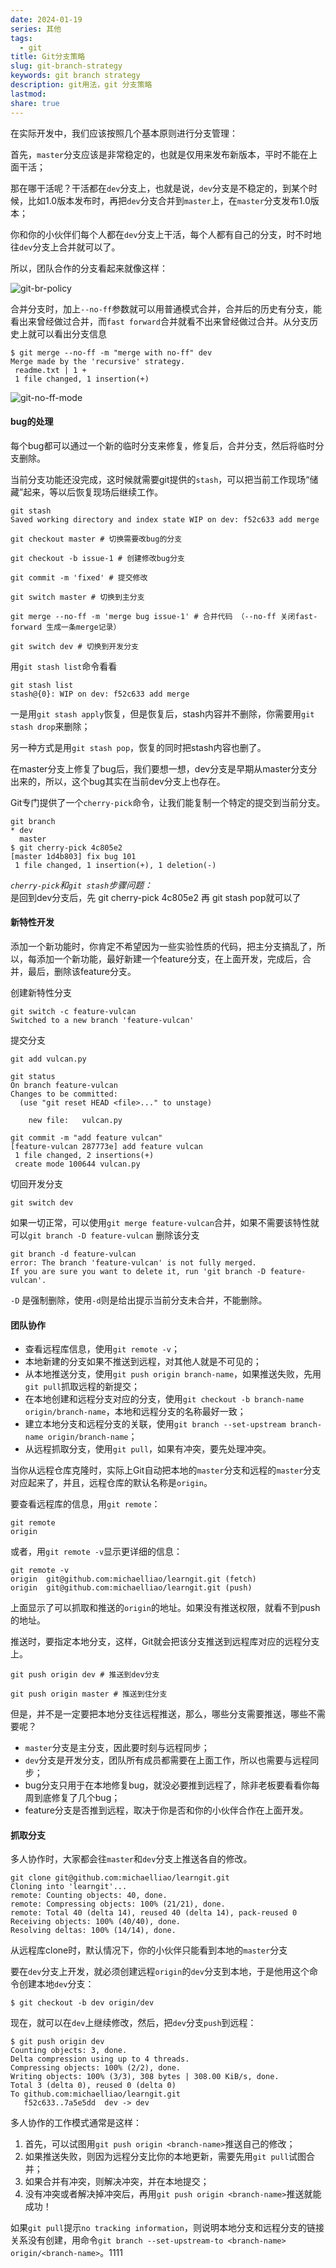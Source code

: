 ```yaml
---  
date: 2024-01-19  
series: 其他  
tags:  
  - git  
title: Git分支策略  
slug: git-branch-strategy  
keywords: git branch strategy  
description: git用法，git 分支策略  
lastmod:   
share: true  
---  
```

  
在实际开发中，我们应该按照几个基本原则进行分支管理：  
  
首先，`master`分支应该是非常稳定的，也就是仅用来发布新版本，平时不能在上面干活；  
  
那在哪干活呢？干活都在`dev`分支上，也就是说，`dev`分支是不稳定的，到某个时候，比如1.0版本发布时，再把`dev`分支合并到`master`上，在`master`分支发布1.0版本；  
  
你和你的小伙伴们每个人都在`dev`分支上干活，每个人都有自己的分支，时不时地往`dev`分支上合并就可以了。  
  
所以，团队合作的分支看起来就像这样：  
  
![git-br-policy](https://www.liaoxuefeng.com/files/attachments/919023260793600/0)  
  
合并分支时，加上`--no-ff`参数就可以用普通模式合并，合并后的历史有分支，能看出来曾经做过合并，而`fast forward`合并就看不出来曾经做过合并。从分支历史上就可以看出分支信息  
  
``` shell  
$ git merge --no-ff -m "merge with no-ff" dev  
Merge made by the 'recursive' strategy.  
 readme.txt | 1 +  
 1 file changed, 1 insertion(+)  
```  
  
![git-no-ff-mode](https://www.liaoxuefeng.com/files/attachments/919023225142304/0)  
  
#### bug的处理  
  
每个bug都可以通过一个新的临时分支来修复，修复后，合并分支，然后将临时分支删除。  
  
当前分支功能还没完成，这时候就需要git提供的`stash`，可以把当前工作现场“储藏”起来，等以后恢复现场后继续工作。  
  
```shell  
git stash  
Saved working directory and index state WIP on dev: f52c633 add merge  
  
git checkout master # 切换需要改bug的分支  
  
git checkout -b issue-1 # 创建修改bug分支  
  
git commit -m 'fixed' # 提交修改  
  
git switch master # 切换到主分支  
  
git merge --no-ff -m 'merge bug issue-1' # 合并代码 （--no-ff 关闭fast-forward 生成一条merge记录）  
  
git switch dev # 切换到开发分支  
```  
  
用`git stash list`命令看看  
  
``` shell  
git stash list  
stash@{0}: WIP on dev: f52c633 add merge  
```  
  
一是用`git stash apply`恢复，但是恢复后，stash内容并不删除，你需要用`git stash drop`来删除；  
  
另一种方式是用`git stash pop`，恢复的同时把stash内容也删了。  
  
在master分支上修复了bug后，我们要想一想，dev分支是早期从master分支分出来的，所以，这个bug其实在当前dev分支上也存在。  
  
Git专门提供了一个`cherry-pick`命令，让我们能复制一个特定的提交到当前分支。  
  
``` shell  
git branch  
* dev  
  master  
$ git cherry-pick 4c805e2  
[master 1d4b803] fix bug 101  
 1 file changed, 1 insertion(+), 1 deletion(-)  
```  
  
*`cherry-pick`和`git stash`步骤问题：*  
是回到dev分支后，先 git cherry-pick 4c805e2 再 git stash pop就可以了  
  
#### 新特性开发  
  
添加一个新功能时，你肯定不希望因为一些实验性质的代码，把主分支搞乱了，所以，每添加一个新功能，最好新建一个feature分支，在上面开发，完成后，合并，最后，删除该feature分支。  
  
创建新特性分支  
``` shell  
git switch -c feature-vulcan  
Switched to a new branch 'feature-vulcan'  
```  
  
提交分支  
``` shell  
git add vulcan.py  
  
git status  
On branch feature-vulcan  
Changes to be committed:  
  (use "git reset HEAD <file>..." to unstage)  
  
	new file:   vulcan.py  
  
git commit -m "add feature vulcan"  
[feature-vulcan 287773e] add feature vulcan  
 1 file changed, 2 insertions(+)  
 create mode 100644 vulcan.py  
```  
  
切回开发分支  
``` shell  
git switch dev  
```  
  
如果一切正常，可以使用`git merge feature-vulcan`合并，如果不需要该特性就可以`git branch -D feature-vulcan` 删除该分支  
  
``` shell  
git branch -d feature-vulcan  
error: The branch 'feature-vulcan' is not fully merged.  
If you are sure you want to delete it, run 'git branch -D feature-vulcan'.  
```  
  
`-D` 是强制删除，使用`-d`则是给出提示当前分支未合并，不能删除。  
  
#### 团队协作  
  
- 查看远程库信息，使用`git remote -v`；  
- 本地新建的分支如果不推送到远程，对其他人就是不可见的；  
- 从本地推送分支，使用`git push origin branch-name`，如果推送失败，先用`git pull`抓取远程的新提交；  
- 在本地创建和远程分支对应的分支，使用`git checkout -b branch-name origin/branch-name`，本地和远程分支的名称最好一致；  
- 建立本地分支和远程分支的关联，使用`git branch --set-upstream branch-name origin/branch-name`；  
- 从远程抓取分支，使用`git pull`，如果有冲突，要先处理冲突。  
  
当你从远程仓库克隆时，实际上Git自动把本地的`master`分支和远程的`master`分支对应起来了，并且，远程仓库的默认名称是`origin`。  
  
要查看远程库的信息，用`git remote`：  
  
``` shell  
git remote  
origin  
```  
  
或者，用`git remote -v`显示更详细的信息：  
  
``` shell  
git remote -v  
origin  git@github.com:michaelliao/learngit.git (fetch)  
origin  git@github.com:michaelliao/learngit.git (push)  
```  
  
上面显示了可以抓取和推送的`origin`的地址。如果没有推送权限，就看不到push的地址。  
  
推送时，要指定本地分支，这样，Git就会把该分支推送到远程库对应的远程分支上。  
  
``` shell  
git push origin dev # 推送到dev分支  
  
git push origin master # 推送到住分支  
```  
  
但是，并不是一定要把本地分支往远程推送，那么，哪些分支需要推送，哪些不需要呢？  
- `master`分支是主分支，因此要时刻与远程同步；  
- `dev`分支是开发分支，团队所有成员都需要在上面工作，所以也需要与远程同步；  
- bug分支只用于在本地修复bug，就没必要推到远程了，除非老板要看看你每周到底修复了几个bug；  
- feature分支是否推到远程，取决于你是否和你的小伙伴合作在上面开发。  
  
#### 抓取分支  
  
多人协作时，大家都会往`master`和`dev`分支上推送各自的修改。  
  
``` shell  
git clone git@github.com:michaelliao/learngit.git  
Cloning into 'learngit'...  
remote: Counting objects: 40, done.  
remote: Compressing objects: 100% (21/21), done.  
remote: Total 40 (delta 14), reused 40 (delta 14), pack-reused 0  
Receiving objects: 100% (40/40), done.  
Resolving deltas: 100% (14/14), done.  
```  
  
从远程库clone时，默认情况下，你的小伙伴只能看到本地的`master`分支  
  
要在`dev`分支上开发，就必须创建远程`origin`的`dev`分支到本地，于是他用这个命令创建本地`dev`分支：  
  
```  
$ git checkout -b dev origin/dev  
```  
  
现在，就可以在`dev`上继续修改，然后，把`dev`分支`push`到远程：  
  
``` shell  
$ git push origin dev  
Counting objects: 3, done.  
Delta compression using up to 4 threads.  
Compressing objects: 100% (2/2), done.  
Writing objects: 100% (3/3), 308 bytes | 308.00 KiB/s, done.  
Total 3 (delta 0), reused 0 (delta 0)  
To github.com:michaelliao/learngit.git  
   f52c633..7a5e5dd  dev -> dev  
```  
  
多人协作的工作模式通常是这样：  
  
1. 首先，可以试图用`git push origin <branch-name>`推送自己的修改；  
2. 如果推送失败，则因为远程分支比你的本地更新，需要先用`git pull`试图合并；  
3. 如果合并有冲突，则解决冲突，并在本地提交；  
4. 没有冲突或者解决掉冲突后，再用`git push origin <branch-name>`推送就能成功！  
  
如果`git pull`提示`no tracking information`，则说明本地分支和远程分支的链接关系没有创建，用命令`git branch --set-upstream-to <branch-name> origin/<branch-name>`。1111